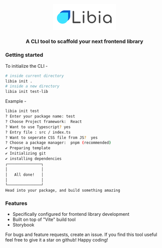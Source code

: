 <p align="center">
  <img src="./static/logo.svg" alt="Libia" style="height: auto; width:200px;" />
</p>

<h3 align="center">A CLI tool to scaffold your next frontend library</h3>

### Getting started

To initialize the CLI -

```bash
# inside current directory
libia init .
# inside a new directory
libia init test-lib
```

Example -

```bash
libia init test
? Enter your package name: test
? Choose Project framework:  React
? Want to use Typescript? yes
? Entry file : src / index.ts
? Want to seperate CSS file from JS?  yes
? Choose a package manager:  pnpm (recommended)
✔ Preparing template
✔ Initializing git
✔ installing dependencies
┌───────────────┐
│               │
│   All done!   │
│               │
└───────────────┘
Head into your package, and build something amazing
```

### Features

- Specifically configured for frontend library development
- Built on top of "Vite" build tool
- Storybook

For bugs and feature requests, create an issue. If you find this tool useful feel free to give it a star on github! Happy coding!

